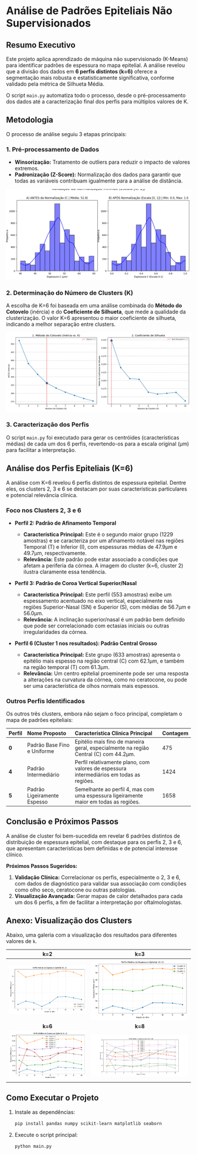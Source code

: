 # Análise de Padrões Epiteliais Não Supervisionados

## Resumo Executivo

Este projeto aplica aprendizado de máquina não supervisionado (K-Means) para identificar padrões de espessura no mapa epitelial. A análise revelou que a divisão dos dados em **6 perfis distintos (k=6)** oferece a segmentação mais robusta e estatisticamente significativa, conforme validado pela métrica de Silhueta Média.

O script `main.py` automatiza todo o processo, desde o pré-processamento dos dados até a caracterização final dos perfis para múltiplos valores de K.

## Metodologia

O processo de análise seguiu 3 etapas principais:

### 1. Pré-processamento de Dados
- **Winsorização:** Tratamento de outliers para reduzir o impacto de valores extremos.
- **Padronização (Z-Score):** Normalização dos dados para garantir que todas as variáveis contribuam igualmente para a análise de distância.

![Pré-processamento](graphics/normalizacao.png)

### 2. Determinação do Número de Clusters (K)
A escolha de K=6 foi baseada em uma análise combinada do **Método do Cotovelo** (inércia) e do **Coeficiente de Silhueta**, que mede a qualidade da clusterização. O valor K=6 apresentou o maior coeficiente de silhueta, indicando a melhor separação entre clusters.

![Análise de Cotovelo e Silhueta](graphics/cotovelo_silhueta_with_best.png)

### 3. Caracterização dos Perfis
O script `main.py` foi executado para gerar os centróides (características médias) de cada um dos 6 perfis, revertendo-os para a escala original (μm) para facilitar a interpretação.

## Análise dos Perfis Epiteliais (K=6)

A análise com K=6 revelou 6 perfis distintos de espessura epitelial. Dentre eles, os clusters 2, 3 e 6 se destacam por suas características particulares e potencial relevância clínica.

### Foco nos Clusters 2, 3 e 6

*   **Perfil 2: Padrão de Afinamento Temporal**
    *   **Característica Principal:** Este é o segundo maior grupo (1229 amostras) e se caracteriza por um afinamento notável nas regiões Temporal (T) e Inferior (I), com espessuras médias de 47.9µm e 49.7µm, respectivamente.
    *   **Relevância:** Este padrão pode estar associado a condições que afetam a periferia da córnea. A imagem do cluster (k=6, cluster 2) ilustra claramente essa tendência.

*   **Perfil 3: Padrão de Coroa Vertical Superior/Nasal**
    *   **Característica Principal:** Este perfil (553 amostras) exibe um espessamento acentuado no eixo vertical, especialmente nas regiões Superior-Nasal (SN) e Superior (S), com médias de 56.7µm e 56.0µm.
    *   **Relevância:** A inclinação superior/nasal é um padrão bem definido que pode ser correlacionado com ectasias iniciais ou outras irregularidades da córnea.

*   **Perfil 6 (Cluster 1 nos resultados): Padrão Central Grosso**
    *   **Característica Principal:** Este grupo (633 amostras) apresenta o epitélio mais espesso na região central (C) com 62.1µm, e também na região temporal (T) com 61.3µm.
    *   **Relevância:** Um centro epitelial proeminente pode ser uma resposta a alterações na curvatura da córnea, como no ceratocone, ou pode ser uma característica de olhos normais mais espessos.

### Outros Perfis Identificados

Os outros três clusters, embora não sejam o foco principal, completam o mapa de padrões epiteliais:

| Perfil | Nome Proposto | Característica Clínica Principal | Contagem |
| :--- | :--- | :--- | :--- |
| **0** | Padrão Base Fino e Uniforme | Epitélio mais fino de maneira geral, especialmente na região Central (C) com 44.2µm. | 475 |
| **4** | Padrão Intermediário | Perfil relativamente plano, com valores de espessura intermediários em todas as regiões. | 1424 |
| **5** | Padrão Ligeiramente Espesso | Semelhante ao perfil 4, mas com uma espessura ligeiramente maior em todas as regiões. | 1658 |


## Conclusão e Próximos Passos

A análise de cluster foi bem-sucedida em revelar 6 padrões distintos de distribuição de espessura epitelial, com destaque para os perfis 2, 3 e 6, que apresentam características bem definidas e de potencial interesse clínico.

**Próximos Passos Sugeridos:**
1.  **Validação Clínica:** Correlacionar os perfis, especialmente o 2, 3 e 6, com dados de diagnóstico para validar sua associação com condições como olho seco, ceratocone ou outras patologias.
2.  **Visualização Avançada:** Gerar mapas de calor detalhados para cada um dos 6 perfis, a fim de facilitar a interpretação por oftalmologistas.

## Anexo: Visualização dos Clusters

Abaixo, uma galeria com a visualização dos resultados para diferentes valores de `k`.

| k=2 | k=3 |
| :---: | :---: |
| ![k=2](graphics/k2.png) | ![k=3](graphics/k3.png) |
| **k=6** | **k=8** |
| ![k=6](graphics/k6.png) | ![k=8](graphics/k8.png) |


## Como Executar o Projeto

1.  Instale as dependências:
    ```bash
    pip install pandas numpy scikit-learn matplotlib seaborn
    ```
2.  Execute o script principal:
    ```bash
    python main.py
    ```
